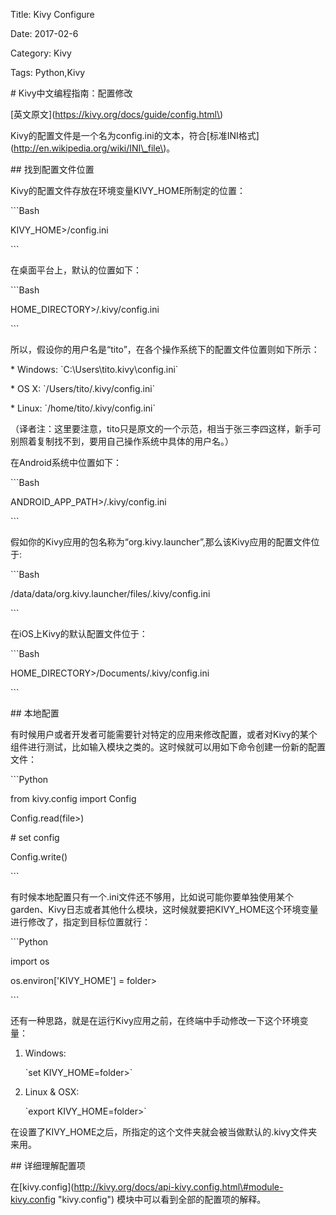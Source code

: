 Title: Kivy Configure

Date: 2017-02-6

Category: Kivy

Tags: Python,Kivy





\# Kivy中文编程指南：配置修改



\[英文原文\]\(https://kivy.org/docs/guide/config.html\)



Kivy的配置文件是一个名为config.ini的文本，符合\[标准INI格式\]\(http://en.wikipedia.org/wiki/INI\_file\)。







\#\# 找到配置文件位置



Kivy的配置文件存放在环境变量KIVY\_HOME所制定的位置：



\`\`\`Bash

KIVY\_HOME&gt;/config.ini

\`\`\`





在桌面平台上，默认的位置如下：



\`\`\`Bash

HOME\_DIRECTORY&gt;/.kivy/config.ini

\`\`\`







所以，假设你的用户名是“tito”，在各个操作系统下的配置文件位置则如下所示：



\* Windows: \`C:\Users\tito\.kivy\config.ini\`

\* OS X: \`/Users/tito/.kivy/config.ini\`

\* Linux: \`/home/tito/.kivy/config.ini\`



（译者注：这里要注意，tito只是原文的一个示范，相当于张三李四这样，新手可别照着复制找不到，要用自己操作系统中具体的用户名。）





在Android系统中位置如下：



\`\`\`Bash

ANDROID\_APP\_PATH&gt;/.kivy/config.ini

\`\`\`











假如你的Kivy应用的包名称为“org.kivy.launcher”,那么该Kivy应用的配置文件位于:



\`\`\`Bash

/data/data/org.kivy.launcher/files/.kivy/config.ini

\`\`\`











在iOS上Kivy的默认配置文件位于：



\`\`\`Bash

HOME\_DIRECTORY&gt;/Documents/.kivy/config.ini

\`\`\`



















\#\# 本地配置



有时候用户或者开发者可能需要针对特定的应用来修改配置，或者对Kivy的某个组件进行测试，比如输入模块之类的。这时候就可以用如下命令创建一份新的配置文件：







\`\`\`Python

from kivy.config import Config

Config.read\(file&gt;\)

\# set config

Config.write\(\)

\`\`\`











有时候本地配置只有一个.ini文件还不够用，比如说可能你要单独使用某个garden、Kivy日志或者其他什么模块，这时候就要把KIVY\_HOME这个环境变量进行修改了，指定到目标位置就行：





\`\`\`Python

import os

os.environ\['KIVY\_HOME'\] = folder&gt;

\`\`\`





还有一种思路，就是在运行Kivy应用之前，在终端中手动修改一下这个环境变量：







1. Windows:

	\`set KIVY\_HOME=folder&gt;\`



2. Linux & OSX:

	\`export KIVY\_HOME=folder&gt;\`







在设置了KIVY\_HOME之后，所指定的这个文件夹就会被当做默认的.kivy文件夹来用。











\#\# 详细理解配置项



在\[kivy.config\]\(http://kivy.org/docs/api-kivy.config.html\#module-kivy.config "kivy.config"\) 模块中可以看到全部的配置项的解释。





